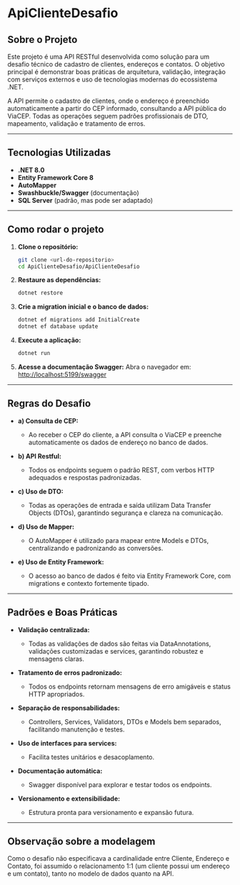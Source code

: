 # ApiClienteDesafio

## Sobre o Projeto

Este projeto é uma API RESTful desenvolvida como solução para um desafio técnico de cadastro de clientes, endereços e contatos. O objetivo principal é demonstrar boas práticas de arquitetura, validação, integração com serviços externos e uso de tecnologias modernas do ecossistema .NET.

A API permite o cadastro de clientes, onde o endereço é preenchido automaticamente a partir do CEP informado, consultando a API pública do ViaCEP. Todas as operações seguem padrões profissionais de DTO, mapeamento, validação e tratamento de erros.

---

## Tecnologias Utilizadas

- **.NET 8.0**
- **Entity Framework Core 8**
- **AutoMapper**
- **Swashbuckle/Swagger** (documentação)
- **SQL Server** (padrão, mas pode ser adaptado)

---

## Como rodar o projeto

1. **Clone o repositório:**
   ```bash
   git clone <url-do-repositorio>
   cd ApiClienteDesafio/ApiClienteDesafio
   ```

2. **Restaure as dependências:**
   ```bash
   dotnet restore
   ```

3. **Crie a migration inicial e o banco de dados:**
   ```bash
   dotnet ef migrations add InitialCreate
   dotnet ef database update
   ```

4. **Execute a aplicação:**
   ```bash
   dotnet run
   ```

5. **Acesse a documentação Swagger:**
   Abra o navegador em: [http://localhost:5199/swagger](http://localhost:5199/swagger)

---

## Regras do Desafio

- **a) Consulta de CEP:**
  - Ao receber o CEP do cliente, a API consulta o ViaCEP e preenche automaticamente os dados de endereço no banco de dados.

- **b) API Restful:**
  - Todos os endpoints seguem o padrão REST, com verbos HTTP adequados e respostas padronizadas.

- **c) Uso de DTO:**
  - Todas as operações de entrada e saída utilizam Data Transfer Objects (DTOs), garantindo segurança e clareza na comunicação.

- **d) Uso de Mapper:**
  - O AutoMapper é utilizado para mapear entre Models e DTOs, centralizando e padronizando as conversões.

- **e) Uso de Entity Framework:**
  - O acesso ao banco de dados é feito via Entity Framework Core, com migrations e contexto fortemente tipado.

---

## Padrões e Boas Práticas

- **Validação centralizada:**
  - Todas as validações de dados são feitas via DataAnnotations, validações customizadas e services, garantindo robustez e mensagens claras.

- **Tratamento de erros padronizado:**
  - Todos os endpoints retornam mensagens de erro amigáveis e status HTTP apropriados.

- **Separação de responsabilidades:**
  - Controllers, Services, Validators, DTOs e Models bem separados, facilitando manutenção e testes.

- **Uso de interfaces para services:**
  - Facilita testes unitários e desacoplamento.

- **Documentação automática:**
  - Swagger disponível para explorar e testar todos os endpoints.

- **Versionamento e extensibilidade:**
  - Estrutura pronta para versionamento e expansão futura.

---

## Observação sobre a modelagem

Como o desafio não especificava a cardinalidade entre Cliente, Endereço e Contato, foi assumido o relacionamento 1:1 (um cliente possui um endereço e um contato), tanto no modelo de dados quanto na API.
